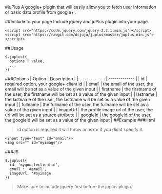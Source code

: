 #juPlus
A google+ plugin that will easily allow you to fetch user information or basic data profile from google+ .

##Include to your page
Include jquery and juPlus plugin into your page.

```
<script src="https://code.jquery.com/jquery-2.2.1.min.js"></script>
<script src="https://rawgit.com/dcjuju/juplus/master/juplus.min.js"></script>
```

##Usage
```
$.juplus({
  options : value,
  ...
})
```
###Options
| Option        | Description           |
| ------------- |:-------------:|
| id     | required option, your google+ client id  |
| email     | the email of the user, the email will be set as a value of the given input  |
| firstname     | the firstname of the user, the firstname will be set as a value of the given input  |
| lastname     | the lastname of the user, the lastname will be set as a value of the given input  |
| fullname     | the fullname of the user, the fullname will be set as a value of the given input  |
| imageUrl     | the profile image url of the user, the url will be set as a source attribute  |
| googleId     | the googleId of the user, the googleId will be set as a value of the given input  |
##Example
###Html

> id option is required it will throw an error if you didnt specify it.

```
<input type="text" id="email"/>
<img src="" id="myimage"/>
```
###JS
```
$.juplus({
  id: 'mygoogleclientid',
  email : '#email',
  imageUrl: '#myimage'
})
```
>Make sure to include jquery first before the juplus plugin.
